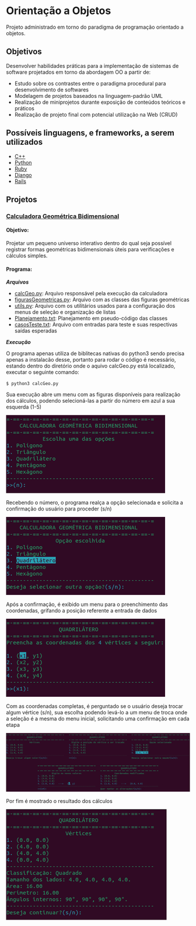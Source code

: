 # Orientação a Objetos
Projeto administrado em torno do paradigma de programação orientado a objetos.

## Objetivos
Desenvolver habilidades práticas para a implementação de sistemas de software projetados em torno da abordagem OO a partir de:
* Estudo sobre os contrastes entre o paradigma procedural para desenvolvimento de softwares
* Modelagem de projetos baseados na linguagem-padrão UML
* Realização de miniprojetos durante exposição de conteúdos teóricos e práticos
* Realização de projeto final com potencial utilização na Web (CRUD)

## Possíveis linguagens, e frameworks, a serem utilizados
* [C++](https://isocpp.org/)
* [Python](https://www.python.org/)
* [Ruby](https://www.ruby-lang.org/en/)
* [Django](https://www.djangoproject.com/)
* [Rails](https://rubyonrails.org/)

## Projetos

### [Calculadora Geométrica Bidimensional](Projetos/calculadoraGeo)
#### Objetivo:
Projetar um pequeno universo interativo dentro do qual seja possível registrar formas geométricas bidimensionais
úteis para verificações e cálculos simples.
#### Programa:
***Arquivos***
* [calcGeo.py](Projetos/calculadoraGeo/calcGeo.py): Arquivo responsável pela execução da calculadora
* [figurasGeometricas.py](Projetos/calculadoraGeo/MyLibs/figurasGeometricas.py): Arquivo com as classes das figuras geométricas
* [utils.py](Projetos/calculadoraGeo/MyLibs/utils.py): Arquivo com os utilitários usados para a configuração dos menus de seleção e organização de listas
* [Planejamento.txt](Projetos/calculadoraGeo/Planejamento.txt): Planejamento em pseudo-código das classes
* [casosTeste.txt](Projetos/calculadoraGeo/casosTeste.txt): Arquivo com entradas para teste e suas respectivas saídas esperadas

***Execução***

O programa apenas utiliza de biblitecas nativas do python3 sendo precisa apenas a instalacão desse, portanto para rodar o código
é necessário, estando dentro do diretório onde o aquivo calcGeo.py está localizado, executar o seguinte comando:
```
$ python3 calcGeo.py
```

Sua execução abre um menu com as figuras disponíveis para realização dos cálculos, podendo selecioná-las
a partir do número em azul a sua esquerda (1-5)

![Imagem 1](imagesRM/image_1.png)

Recebendo o número, o programa realça a opção selecionada e solicita a confirmação do usuário para proceder (s/n)

![Imagem 2](imagesRM/image_2.png)

Após a confirmação, é exibido um menu para o preenchimento das coordenadas, grifando a posição referente a entrada de dados

![Imagem 3](imagesRM/image_3.png)

Com as coordenadas completas, é perguntado se o usuário deseja trocar algum vértice (s/n), sua escolha podendo levá-lo a
um menu de troca onde a seleção é a mesma do menu inicial, solicitando uma confirmação em cada etapa

![Imagem 4](imagesRM/image_5.png)

Por fim é mostrado o resultado dos cálculos

![Imagem 5](imagesRM/image_6.png)


